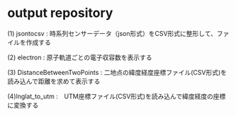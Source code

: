 # output repository

(1) jsontocsv : 時系列センサーデータ（json形式）をCSV形式に整形して、ファイルを作成する

(2) electron  : 原子軌道ごとの電子収容数を表示する

(3) DistanceBetweenTwoPoints : 二地点の緯度経度座標ファイル(CSV形式)を読み込んで距離を求めて表示する

(4)lnglat_to_utm :　UTM座標ファイル(CSV形式)を読み込んで緯度経度の座標に変換する
